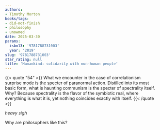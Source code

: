 ```yaml
---
authors:
- Timothy Morton
books/tags:
- did-not-finish
- philosophy
- unowned
date: 2025-03-30
params:
  isbn13: '9781788731003'
  year: '2019'
slug: '9781788731003'
star_rating: null
title: 'Humankind: solidarity with non-human people'
---
```


{{< quote "54" >}}
What we encounter in the case of correlationism surprise mode is the specter of paranormal action. Distilled into its most basic form, what is haunting communism is the specter of spectrality itself. Why? Because spectrality is the flavor of the symbiotic real, where everything is what it is, yet nothing coincides exactly with itself.
{{< /quote >}}

*heavy sigh*

Why are philosophers like this?

<!--more-->